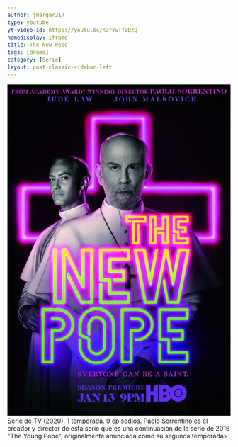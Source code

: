 ```yaml
---
author: jmargar217
type: youtube
yt-video-id: https://youtu.be/K3rYwTfzDzQ
homedisplay: iframe
title: The New Pope
tags: [drama]
category: [Serie]
layout: post-classic-sidebar-left
---
```

<img class="featimg" src="../img/the_new_pope.jpg" alt="the_new_pope.jpg">
Serie de TV (2020). 1 temporada. 9 episodios. Paolo Sorrentino es el creador y director de esta serie que es una continuación de la serie de 2016 "The Young Pope", originalmente anunciada como su segunda temporada>


